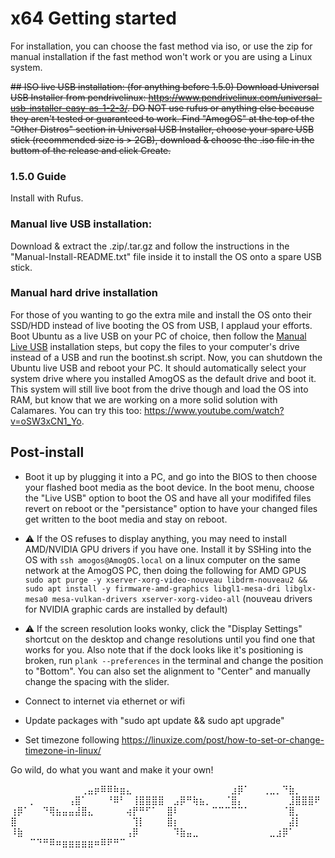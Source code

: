 # x64 Getting started
For installation, you can choose the fast method via iso, or use the zip for manual installation if the fast method won't work or you are using a Linux system.

~~## ISO live USB installation: (for anything before 1.5.0)
Download Universal USB Installer from pendrivelinux: https://www.pendrivelinux.com/universal-usb-installer-easy-as-1-2-3/. 
DO NOT use rufus or anything else because they aren't tested or guaranteed to work. 
Find "AmogOS" at the top of the "Other Distros" section in Universal USB Installer, choose your spare USB stick (recommended size is > 2GB), download & choose the .iso file in the buttom of the release and click Create.~~

### 1.5.0 Guide
Install with Rufus.

### Manual live USB installation:
Download & extract the .zip/.tar.gz and follow the instructions in the "Manual-Install-README.txt" file inside it to install the OS onto a spare USB stick.

### Manual hard drive installation
For those of you wanting to go the extra mile and install the OS onto their SSD/HDD instead of live booting the OS from USB, I applaud your efforts. Boot Ubuntu as a live USB on your PC of choice, then follow the [Manual Live USB](https://github.com/Amog-OS/AmogOS/blob/main/Additional_Notes/AmogOS-x64-installation-README.md#manual-installation) installation steps, but copy the files to your computer's drive instead of a USB and run the bootinst.sh script. Now, you can shutdown the Ubuntu live USB and reboot your PC. It should automatically select your system drive where you installed AmogOS as the default drive and boot it. This system will still live boot from the drive though and load the OS into RAM, but know that we are working on a more solid solution with Calamares. You can try this too: https://www.youtube.com/watch?v=oSW3xCN1_Yo.

## Post-install
- Boot it up by plugging it into a PC, and go into the BIOS to then choose your flashed boot media as the boot device.
In the boot menu, choose the "Live USB" option to boot the OS and have all your modififed files revert on reboot or the "persistance" option to have your changed files get written to the boot media and stay on reboot.  

- ⚠️ If the OS refuses to display anything, you may need to install AMD/NVIDIA GPU drivers if you have one. Install it by SSHing into the OS with `ssh amogos@AmogOS.local` on a linux computer on the same network at the AmogOS PC, then doing the following for AMD GPUS `sudo apt purge -y xserver-xorg-video-nouveau libdrm-nouveau2 && sudo apt install -y firmware-amd-graphics libgl1-mesa-dri libglx-mesa0 mesa-vulkan-drivers xserver-xorg-video-all` (nouveau drivers for NVIDIA graphic cards are installed by default)
- ⚠️ If the screen resolution looks wonky, click the "Display Settings" shortcut on the desktop and change resolutions until you find one that works for you. Also note that if the dock looks like it's positioning is broken, run `plank --preferences` in the terminal and change the position to "Bottom". You can also set the alignment to "Center" and manually change the spacing with the slider.

- Connect to internet via ethernet or wifi

- Update packages with "sudo apt update && sudo apt upgrade"

- Set timezone following https://linuxize.com/post/how-to-set-or-change-timezone-in-linux/

Go wild, do what you want and make it your own!

⠀⠀⠀⠀⠀⠀⠀⠀⠀⠀⠀⢀⣤⡶⠿⠿⠷⣶⣄⠀⠀⠀⠀⠀
⠀⠀⠀⠀⠀⠀⠀⠀⠀⠀⣰⡿⠁⠀⠀⢀⣀⡀⠙⣷⡀⠀⠀⠀
⠀⠀⠀⡀⠀⠀⠀⠀⠀⢠⣿⠁⠀⠀⠀⠘⠿⠃⠀⢸⣿⣿⣿⣿
⠀⣠⡿⠛⢷⣦⡀⠀⠀⠈⣿⡄⠀⠀⠀⠀⠀⠀⠀⣸⣿⣿⣿⠟
⢰⡿⠁⠀⠀⠙⢿⣦⣤⣤⣼⣿⣄⠀⠀⠀⠀⠀⢴⡟⠛⠋⠁⠀
⣿⠇⠀⠀⠀⠀⠀⠉⠉⠉⠉⠉⠁⠀⠀⠀⠀⠀⠈⣿⡀⠀⠀⠀
⣿⠀⠀⠀⠀⠀⠀⠀⠀⠀⠀⠀⠀⠀⠀⠀⠀⠀⠀⢹⡇⠀⠀⠀
⣿⡆⠀⠀⠀⠀⠀⠀⠀⠀⠀⠀⠀⠀⠀⠀⠀⠀⠀⣼⡇⠀⠀⠀
⠸⣷⠀⠀⠀⠀⠀⠀⠀⠀⠀⠀⠀⠀⠀⠀⠀⠀⢠⡿⠀⠀⠀⠀
⠀⠹⣷⣤⣀⠀⠀⠀⠀⠀⠀⠀⠀⠀⠀⠀⣀⣰⡿⠁⠀⠀⠀⠀
⠀⠀⠀⠉⠙⠛⠿⠶⣶⣶⣶⣶⣶⠶⠿⠟⠛⠉⠀⠀⠀⠀⠀⠀
